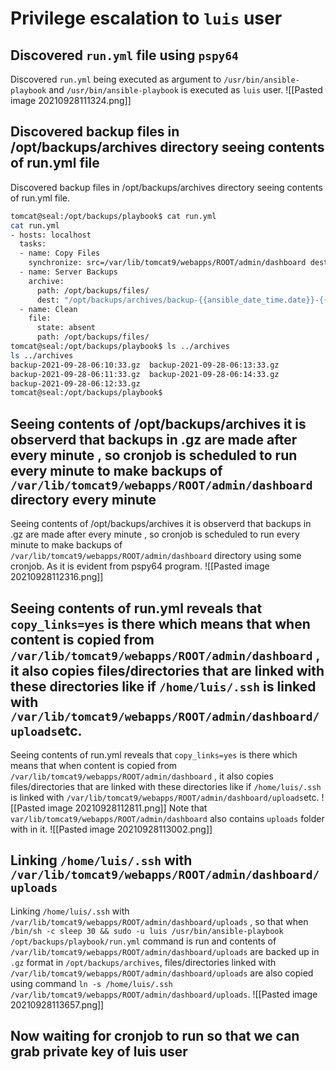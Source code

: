 # Privilege escalation to `luis` user
## Discovered `run.yml` file using `pspy64`
Discovered `run.yml` being executed as argument to `/usr/bin/ansible-playbook` and `/usr/bin/ansible-playbook` is executed as `luis` user. 
![[Pasted image 20210928111324.png]]
## Discovered backup files in /opt/backups/archives directory seeing contents of run.yml file
Discovered backup files in /opt/backups/archives directory seeing contents of run.yml file.
```bash
tomcat@seal:/opt/backups/playbook$ cat run.yml
cat run.yml
- hosts: localhost
  tasks:
  - name: Copy Files
    synchronize: src=/var/lib/tomcat9/webapps/ROOT/admin/dashboard dest=/opt/backups/files copy_links=yes
  - name: Server Backups
    archive:
      path: /opt/backups/files/
      dest: "/opt/backups/archives/backup-{{ansible_date_time.date}}-{{ansible_date_time.time}}.gz"
  - name: Clean
    file:
      state: absent
      path: /opt/backups/files/
tomcat@seal:/opt/backups/playbook$ ls ../archives
ls ../archives
backup-2021-09-28-06:10:33.gz  backup-2021-09-28-06:13:33.gz
backup-2021-09-28-06:11:33.gz  backup-2021-09-28-06:14:33.gz
backup-2021-09-28-06:12:33.gz
tomcat@seal:/opt/backups/playbook$
```
## Seeing contents of /opt/backups/archives it is observerd that backups in .gz are made after every minute , so cronjob is scheduled to run every minute to make backups of `/var/lib/tomcat9/webapps/ROOT/admin/dashboard` directory every minute
Seeing contents of /opt/backups/archives it is observerd that backups in .gz are made after every minute , so cronjob is scheduled to run every minute to make backups of `/var/lib/tomcat9/webapps/ROOT/admin/dashboard` directory using some cronjob.
As it is evident from pspy64 program.
![[Pasted image 20210928112316.png]]
## Seeing contents of run.yml reveals that `copy_links=yes` is there which means that when content is copied from `/var/lib/tomcat9/webapps/ROOT/admin/dashboard` , it also copies files/directories  that are linked with these directories like if `/home/luis/.ssh` is linked with  `/var/lib/tomcat9/webapps/ROOT/admin/dashboard/uploads`etc.
Seeing contents of run.yml reveals that `copy_links=yes` is there which means that when content is copied from `/var/lib/tomcat9/webapps/ROOT/admin/dashboard` , it also copies files/directories  that are linked with these directories like if `/home/luis/.ssh` is linked with  `/var/lib/tomcat9/webapps/ROOT/admin/dashboard/uploads`etc.
![[Pasted image 20210928112811.png]]
Note that `var/lib/tomcat9/webapps/ROOT/admin/dashboard` also contains `uploads` folder with in it.
![[Pasted image 20210928113002.png]]
## Linking `/home/luis/.ssh` with `/var/lib/tomcat9/webapps/ROOT/admin/dashboard/uploads`
Linking `/home/luis/.ssh` with `/var/lib/tomcat9/webapps/ROOT/admin/dashboard/uploads` , so that when ` /bin/sh -c sleep 30 && sudo -u luis /usr/bin/ansible-playbook /opt/backups/playbook/run.yml` command is run and contents of `/var/lib/tomcat9/webapps/ROOT/admin/dashboard/uploads` are backed up in `.gz` format in `/opt/backups/archives`, files/directories linked with `/var/lib/tomcat9/webapps/ROOT/admin/dashboard/uploads` are also copied using command `ln -s /home/luis/.ssh /var/lib/tomcat9/webapps/ROOT/admin/dashboard/uploads`.
![[Pasted image 20210928113657.png]]
## Now waiting for cronjob to run so that we can grab private key of luis user



